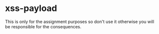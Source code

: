 # xss-payload
This is only for the assignment purposes so don't use it otherwise you will be responsible for the consequences. 
